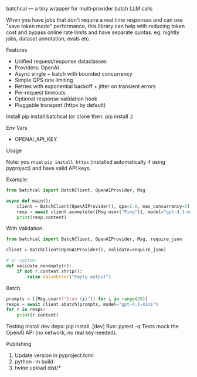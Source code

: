 batchcal — a tiny wrapper for multi‑provider batch LLM calls

When you have jobs that don't require a real time responses and can use "save token mode" performance, this library can help with reducing token cost and bypass online rate limits and have separate quotas.
eg. nightly jobs, dataset annotation, evals etc.

Features
- Unified request/response dataclasses
- Providers: OpenAI
- Async single + batch with bounded concurrency
- Simple QPS rate limiting
- Retries with exponential backoff + jitter on transient errors
- Per‑request timeouts
- Optional response validation hook
- Pluggable transport (httpx by default)

Install
pip install batchcal
(or clone then: pip install .)

Env Vars
- OPENAI_API_KEY

Usage

Note: you must `pip install httpx` (installed automatically if using pyproject) and have valid API keys.

Example:
```python
from batchcal import BatchClient, OpenAIProvider, Msg

async def main():
    client = BatchClient(OpenAIProvider(), qps=2.0, max_concurrency=5)
    resp = await client.acomplete([Msg.user("Ping")], model="gpt-4.1-mini")
    print(resp.content)
```

With Validation:
```python
from batchcal import BatchClient, OpenAIProvider, Msg, require_json

client = BatchClient(OpenAIProvider(), validate=require_json)

# or custom:
def validate_nonempty(r):
    if not r.content.strip():
        raise ValueError("Empty output")
```

Batch:
```python
prompts = [[Msg.user(f"Item {i}")] for i in range(20)]
resps = await client.abatch(prompts, model="gpt-4.1-mini")
for r in resps:
    print(r.content)
```

Testing
Install dev deps: pip install .[dev]
Run: pytest -q
Tests mock the OpenAI API (no network, no real key needed).

Publishing
1. Update version in pyproject.toml
2. python -m build
3. twine upload dist/*